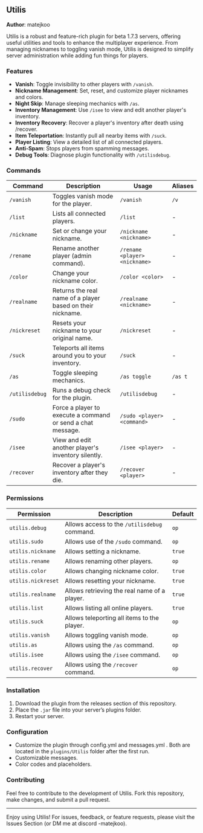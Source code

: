 ## Utilis

**Author**: matejkoo  

Utilis is a robust and feature-rich plugin for beta 1.7.3 servers, offering useful utilities and tools to enhance the multiplayer experience.
From managing nicknames to toggling vanish mode, Utilis is designed to simplify server administration while adding fun things for players.

### Features

- **Vanish**: Toggle invisibility to other players with `/vanish`.
- **Nickname Management**: Set, reset, and customize player nicknames and colors.
- **Night Skip**: Manage sleeping mechanics with `/as`.
- **Inventory Management**: Use `/isee` to view and edit another player's inventory.
- **Inventory Recovery**: Recover a player's inventory after death using /recover.
- **Item Teleportation**: Instantly pull all nearby items with `/suck`.
- **Player Listing**: View a detailed list of all connected players.
- **Anti-Spam**: Stops players from spamming messages.
- **Debug Tools**: Diagnose plugin functionality with `/utilisdebug`.

### Commands

| Command        | Description                                                       | Usage                          | Aliases  |
|----------------|-------------------------------------------------------------------|--------------------------------|----------|
| `/vanish`      | Toggles vanish mode for the player.                               | `/vanish`                      | `/v`     |
| `/list`        | Lists all connected players.                                      | `/list`                        | -        |
| `/nickname`    | Set or change your nickname.                                      | `/nickname <nickname>`         | -        |
| `/rename`      | Rename another player (admin command).                            | `/rename <player> <nickname>`  | -        |
| `/color`       | Change your nickname color.                                       | `/color <color>`               | -        |
| `/realname`    | Returns the real name of a player based on their nickname.        | `/realname <nickname>`         | -        |
| `/nickreset`   | Resets your nickname to your original name.                       | `/nickreset`                   | -        |
| `/suck`        | Teleports all items around you to your inventory.                 | `/suck`                        | -        |
| `/as`          | Toggle sleeping mechanics.                                        | `/as toggle`                   | `/as t`  |
| `/utilisdebug` | Runs a debug check for the plugin.                                | `/utilisdebug`                 | -        |
| `/sudo`        | Force a player to execute a command or send a chat message.       | `/sudo <player> <command>`     | -        |
| `/isee`        | View and edit another player's inventory silently.                | `/isee <player>`               | -        |
| `/recover`     | Recover a player's inventory after they die.                      | `/recover <player>`            | -        |

### Permissions

| Permission          | Description                                       | Default |
|---------------------|---------------------------------------------------|---------|
| `utilis.debug`      | Allows access to the `/utilisdebug` command.      | `op`    |
| `utilis.sudo`       | Allows use of the `/sudo` command.                | `op`    |
| `utilis.nickname`   | Allows setting a nickname.                        | `true`  |
| `utilis.rename`     | Allows renaming other players.                    | `op`    |
| `utilis.color`      | Allows changing nickname color.                   | `true`  |
| `utilis.nickreset`  | Allows resetting your nickname.                   | `true`  |
| `utilis.realname`   | Allows retrieving the real name of a player.      | `true`  |
| `utilis.list`       | Allows listing all online players.                | `true`  |
| `utilis.suck`       | Allows teleporting all items to the player.       | `op`    |
| `utilis.vanish`     | Allows toggling vanish mode.                      | `op`    |
| `utilis.as`         | Allows using the `/as` command.                   | `op`    |
| `utilis.isee`       | Allows using the `/isee` command.                 | `op`    |
| `utilis.recover`    | Allows using the `/recover` command.              | `op`    |

### Installation

1. Download the plugin from the releases section of this repository.
2. Place the `.jar` file into your server’s plugins folder.
3. Restart your server.

### Configuration

- Customize the plugin through config.yml and messages.yml . Both are located in the `plugins/Utilis` folder after the first run.
- Customizable messages.
- Color codes and placeholders.

### Contributing

Feel free to contribute to the development of Utilis. Fork this repository, make changes, and submit a pull request.

---

Enjoy using Utilis! For issues, feedback, or feature requests, please visit the Issues Section (or DM me at discord -matejkoo).
